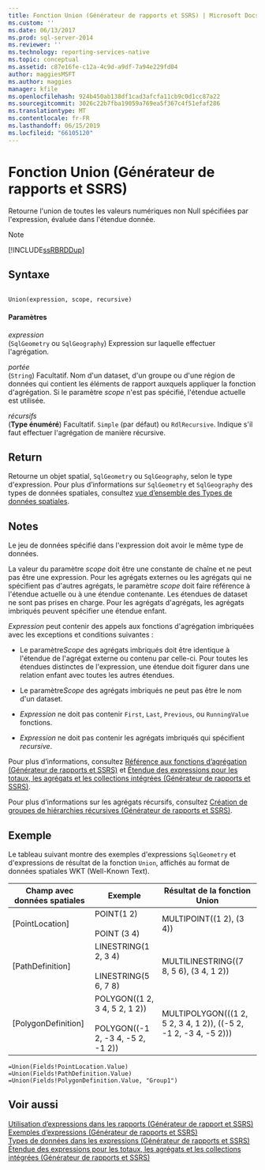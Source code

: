 ```yaml
---
title: Fonction Union (Générateur de rapports et SSRS) | Microsoft Docs
ms.custom: ''
ms.date: 06/13/2017
ms.prod: sql-server-2014
ms.reviewer: ''
ms.technology: reporting-services-native
ms.topic: conceptual
ms.assetid: c87e16fe-c12a-4c9d-a9df-7a94e229fd04
author: maggiesMSFT
ms.author: maggies
manager: kfile
ms.openlocfilehash: 924b450ab138df1cad3afcfa11cb9c0d1cc87a22
ms.sourcegitcommit: 3026c22b7fba19059a769ea5f367c4f51efaf286
ms.translationtype: MT
ms.contentlocale: fr-FR
ms.lasthandoff: 06/15/2019
ms.locfileid: "66105120"
---
```

# <a name="union-function-report-builder-and-ssrs"></a>Fonction Union (Générateur de rapports et SSRS)
  Retourne l'union de toutes les valeurs numériques non Null spécifiées par l'expression, évaluée dans l'étendue donnée.  
  
> [!NOTE]  
>  [!INCLUDE[ssRBRDDup](../../includes/ssrbrddup-md.md)]  
  
## <a name="syntax"></a>Syntaxe  
  
```  
  
Union(expression, scope, recursive)  
```  
  
#### <a name="parameters"></a>Paramètres  
 *expression*  
 (`SqlGeometry` ou `SqlGeography`) Expression sur laquelle effectuer l'agrégation.  
  
 *portée*  
 (`String`) Facultatif. Nom d'un dataset, d'un groupe ou d'une région de données qui contient les éléments de rapport auxquels appliquer la fonction d'agrégation. Si le paramètre *scope* n'est pas spécifié, l'étendue actuelle est utilisée.  
  
 *récursifs*  
 (**Type énuméré**) Facultatif. `Simple` (par défaut) ou `RdlRecursive`. Indique s'il faut effectuer l'agrégation de manière récursive.  
  
## <a name="return"></a>Return  
 Retourne un objet spatial, `SqlGeometry` ou `SqlGeography`, selon le type d'expression. Pour plus d’informations sur `SqlGeometry` et `SqlGeography` des types de données spatiales, consultez [vue d’ensemble des Types de données spatiales](../../relational-databases/spatial/spatial-data-types-overview.md).  
  
## <a name="remarks"></a>Notes  
 Le jeu de données spécifié dans l'expression doit avoir le même type de données.  
  
 La valeur du paramètre *scope* doit être une constante de chaîne et ne peut pas être une expression. Pour les agrégats externes ou les agrégats qui ne spécifient pas d'autres agrégats, le paramètre *scope* doit faire référence à l'étendue actuelle ou à une étendue contenante. Les étendues de dataset ne sont pas prises en charge. Pour les agrégats d'agrégats, les agrégats imbriqués peuvent spécifier une étendue enfant.  
  
 *Expression* peut contenir des appels aux fonctions d'agrégation imbriquées avec les exceptions et conditions suivantes :  
  
-   Le paramètre*Scope* des agrégats imbriqués doit être identique à l'étendue de l'agrégat externe ou contenu par celle-ci. Pour toutes les étendues distinctes de l'expression, une étendue doit figurer dans une relation enfant avec toutes les autres étendues.  
  
-   Le paramètre*Scope* des agrégats imbriqués ne peut pas être le nom d'un dataset.  
  
-   *Expression* ne doit pas contenir `First`, `Last`, `Previous`, ou `RunningValue` fonctions.  
  
-   *Expression* ne doit pas contenir les agrégats imbriqués qui spécifient *recursive*.  
  
 Pour plus d’informations, consultez [Référence aux fonctions d’agrégation &#40;Générateur de rapports et SSRS&#41;](report-builder-functions-aggregate-functions-reference.md) et [Étendue des expressions pour les totaux, les agrégats et les collections intégrées &#40;Générateur de rapports et SSRS&#41;](expression-scope-for-totals-aggregates-and-built-in-collections.md).  
  
 Pour plus d’informations sur les agrégats récursifs, consultez [Création de groupes de hiérarchies récursives &#40;Générateur de rapports et SSRS&#41;](creating-recursive-hierarchy-groups-report-builder-and-ssrs.md).  
  
## <a name="example"></a>Exemple  
 Le tableau suivant montre des exemples d'expressions `SqlGeometry` et d'expressions de résultat de la fonction `Union`, affichés au format de données spatiales WKT (Well-Known Text).  
  
|Champ avec données spatiales|Exemple|Résultat de la fonction Union|  
|-----------------------------|-------------|------------------|  
|[PointLocation]|POINT(1 2)<br /><br /> POINT (3 4)|MULTIPOINT((1 2), (3 4))|  
|[PathDefinition]|LINESTRING(1 2, 3 4)<br /><br /> LINESTRING(5 6, 7 8)|MULTILINESTRING((7 8, 5 6), (3 4, 1 2))|  
|[PolygonDefinition]|POLYGON((1 2, 3 4, 5 2, 1 2))<br /><br /> POLYGON((-1 2, -3 4, -5 2, -1 2))|MULTIPOLYGON(((1 2, 5 2, 3 4, 1 2)), ((-5 2, -1 2, -3 4, -5 2)))|  
  
```  
=Union(Fields!PointLocation.Value)  
=Union(Fields!PathDefinition.Value)  
=Union(Fields!PolygonDefinition.Value, "Group1")  
```  
  
## <a name="see-also"></a>Voir aussi  
 [Utilisation d’expressions dans les rapports &#40;Générateur de rapport et SSRS&#41;](expression-uses-in-reports-report-builder-and-ssrs.md)   
 [Exemples d’expressions &#40;Générateur de rapports et SSRS&#41;](expression-examples-report-builder-and-ssrs.md)   
 [Types de données dans les expressions &#40;Générateur de rapports et SSRS&#41;](expressions-report-builder-and-ssrs.md)   
 [Étendue des expressions pour les totaux, les agrégats et les collections intégrées &#40;Générateur de rapports et SSRS&#41;](expression-scope-for-totals-aggregates-and-built-in-collections.md)  
  
  
